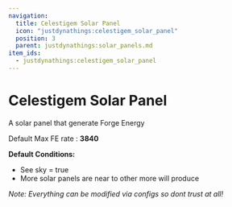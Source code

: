 ```yaml
---
navigation:
  title: Celestigem Solar Panel
  icon: "justdynathings:celestigem_solar_panel"
  position: 3
  parent: justdynathings:solar_panels.md
item_ids:
  - justdynathings:celestigem_solar_panel
---
```


# Celestigem Solar Panel

A solar panel that generate Forge Energy

Default Max FE rate : **3840**

**Default Conditions:**

- See sky = true
- More solar panels are near to other more will produce

<BlockImage id="justdynathings:celestigem_solar_panel" scale="4.0"/>

<Recipe id="justdynathings:celestigem_solar_panel" />

_Note: Everything can be modified via configs so dont trust at all!_
